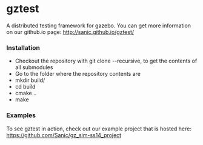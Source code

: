 # gztest

A distributed testing framework for gazebo.
You can get more information on our github.io page: http://sanic.github.io/gztest/

### Installation

- Checkout the repository with git clone --recursive, to get the contents of all submodules
- Go to the folder where the repository contents are
- mkdir build/
- cd build
- cmake ..
- make

### Examples

To see gztest in action, check out our example project that is hosted here: https://github.com/Sanic/gz_sim-ss14_project
